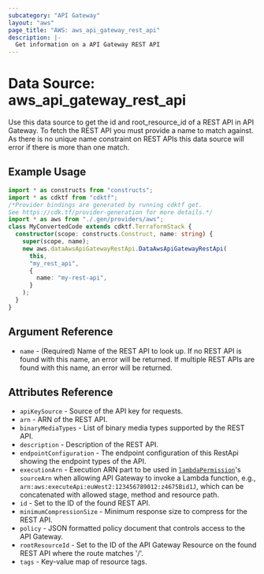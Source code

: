 ```yaml
---
subcategory: "API Gateway"
layout: "aws"
page_title: "AWS: aws_api_gateway_rest_api"
description: |-
  Get information on a API Gateway REST API
---
```


# Data Source: aws_api_gateway_rest_api

Use this data source to get the id and root_resource_id of a REST API in
API Gateway. To fetch the REST API you must provide a name to match against.
As there is no unique name constraint on REST APIs this data source will
error if there is more than one match.

## Example Usage

```typescript
import * as constructs from "constructs";
import * as cdktf from "cdktf";
/*Provider bindings are generated by running cdktf get.
See https://cdk.tf/provider-generation for more details.*/
import * as aws from "./.gen/providers/aws";
class MyConvertedCode extends cdktf.TerraformStack {
  constructor(scope: constructs.Construct, name: string) {
    super(scope, name);
    new aws.dataAwsApiGatewayRestApi.DataAwsApiGatewayRestApi(
      this,
      "my_rest_api",
      {
        name: "my-rest-api",
      }
    );
  }
}

```

## Argument Reference

* `name` - (Required) Name of the REST API to look up. If no REST API is found with this name, an error will be returned. If multiple REST APIs are found with this name, an error will be returned.

## Attributes Reference

* `apiKeySource` - Source of the API key for requests.
* `arn` - ARN of the REST API.
* `binaryMediaTypes` - List of binary media types supported by the REST API.
* `description` - Description of the REST API.
* `endpointConfiguration` - The endpoint configuration of this RestApi showing the endpoint types of the API.
* `executionArn` - Execution ARN part to be used in [`lambdaPermission`](/docs/providers/aws/r/lambda_permission.html)'s `sourceArn` when allowing API Gateway to invoke a Lambda function, e.g., `arn:aws:executeApi:euWest2:123456789012:z4675Bid1J`, which can be concatenated with allowed stage, method and resource path.
* `id` - Set to the ID of the found REST API.
* `minimumCompressionSize` - Minimum response size to compress for the REST API.
* `policy` - JSON formatted policy document that controls access to the API Gateway.
* `rootResourceId` - Set to the ID of the API Gateway Resource on the found REST API where the route matches '/'.
* `tags` - Key-value map of resource tags.

<!-- cache-key: cdktf-0.17.0-pre.15 input-39d14b0f522cbe5e247733f4a133984e27f5988c05a95ffbde696063b0541d38 -->